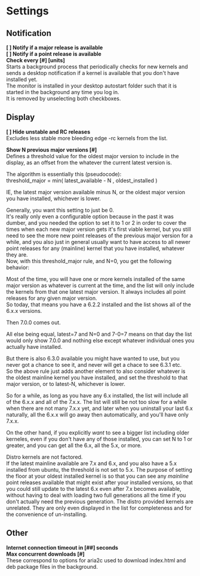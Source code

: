 # Settings

## Notification
**\[ \] Notify if a major release is available**  
**\[ \] Notify if a point release is available**  
**Check every \[#\] \[units\]**  
Starts a background process that periodically checks for new kernels and sends a desktop notification if a kernel is available that you don't have installed yet.  
The monitor is installed in your desktop autostart folder such that it is started in the background any time you log in.  
It is removed by unselecting both checkboxes.  

## Display
**\[ \] Hide unstable and RC releases**  
Excludes less stable more bleeding edge -rc kernels from the list.

**Show N previous major versions \[#\]**  
Defines a threshold value for the oldest major version to include in the display, as an offset from the whatever the current latest version is.  

The algorithm is essentially this (pseudocode):  
threshold_major = min( latest_available - N , oldest_installed )  

IE, the latest major version available minus N, or the oldest major version you have installed, whichever is lower.

Generally, you want this setting to just be 0.  
It's really only even a configurable option because in the past it was dumber, and you needed the option to set it to 1 or 2 in order to cover the times when each new major version gets it's first viable kernel, but you still need to see the more new point releases of the previous major version for a while, and you also just in general usually want to have access to all newer point releases for any (mainline) kernel that you have installed, whatever they are.  
Now, with this threshold_major rule, and N=0, you get the following behavior:  

Most of the time, you will have one or more kernels installed of the same major version as whatever is current at the time, and the list will only include the kernels from that one latest major version. It always includes all point releases for any given major version.  
So today, that means you have a 6.2.2 installed and the list shows all of the 6.x.x versions.  

Then 7.0.0 comes out.  

All else being equal, latest=7 and N=0 and 7-0=7 means on that day the list would only show 7.0.0 and nothing else except whatever individual ones you actually have installed.  

But there is also 6.3.0 available you might have wanted to use, but you never got a chance to see it, and never will get a chace to see 6.3.1 etc.  
So the above rule just adds another element to also consider whatever is the oldest mainline kernel you have installed, and set the threshold to that major version, or to latest-N, whichever is lower.  

So for a while, as long as you have any 6.x installed, the list will include all of the 6.x.x and all of the 7.x.x. The list will still be not too slow for a while when there are not many 7.x.x yet, and later when you uninstall your last 6.x naturally, all the 6.x.x will go away then automatically, and you'll have only 7.x.x.  

On the other hand, if you explicitly *want* to see a bigger list including older kerneles, even if you don't have any of those installed, you can set N to 1 or greater, and you can get all the 6.x, all the 5.x, or more.  

Distro kernels are not factored.  
If the latest mainline available are 7.x and 6.x, and you also have a 5.x installed from ubuntu, the threshold is not set to 5.x. The purpose of setting the floor at your oldest installed kernel is so that you can see any *mainline* point releases available that might exist after your installed versions, so that you could still update to the latest 6.x even after 7.x becomes available, without having to deal with loading two full generations all the time if you don't actually need the previous generation. The distro provided kernels are unrelated. They are only even displayed in the list for completeness and for the convenience of un-installing.

## Other
**Internet connection timeout in \[##\] seconds**  
**Max concurrent downloads \[#\]**  
These correspond to options for aria2c used to download index.html and deb package files in the background.
